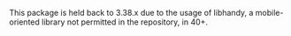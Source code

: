 This package is held back to 3.38.x due to the usage of libhandy, a mobile-oriented library not permitted in the repository, in 40+.